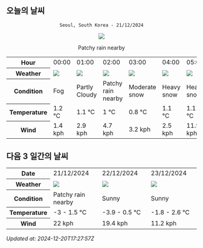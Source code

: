 ## 오늘의 날씨
<div align="center">

`Seoul, South Korea - 21/12/2024`

<img src="https://cdn.weatherapi.com/weather/64x64/day/176.png"/>

Patchy rain nearby

</div>


<table>
    <tr>
        <th>Hour</th>
        <td>00:00</td><td>01:00</td><td>02:00</td><td>03:00</td><td>04:00</td><td>05:00</td><td>06:00</td><td>07:00</td><td>08:00</td><td>09:00</td><td>10:00</td><td>11:00</td><td>12:00</td><td>13:00</td><td>14:00</td><td>15:00</td><td>16:00</td><td>17:00</td><td>18:00</td><td>19:00</td><td>20:00</td><td>21:00</td><td>22:00</td><td>23:00</td>
    </tr>
    <tr>
        <th>Weather</th>
        <td><img src="https://cdn.weatherapi.com/weather/64x64/night/248.png"></img></td><td><img src="https://cdn.weatherapi.com/weather/64x64/night/116.png"></img></td><td><img src="https://cdn.weatherapi.com/weather/64x64/night/176.png"></img></td><td><img src="https://cdn.weatherapi.com/weather/64x64/night/332.png"></img></td><td><img src="https://cdn.weatherapi.com/weather/64x64/night/338.png"></img></td><td><img src="https://cdn.weatherapi.com/weather/64x64/night/338.png"></img></td><td><img src="https://cdn.weatherapi.com/weather/64x64/night/338.png"></img></td><td><img src="https://cdn.weatherapi.com/weather/64x64/night/368.png"></img></td><td><img src="https://cdn.weatherapi.com/weather/64x64/day/368.png"></img></td><td><img src="https://cdn.weatherapi.com/weather/64x64/day/116.png"></img></td><td><img src="https://cdn.weatherapi.com/weather/64x64/day/311.png"></img></td><td><img src="https://cdn.weatherapi.com/weather/64x64/day/116.png"></img></td><td><img src="https://cdn.weatherapi.com/weather/64x64/day/326.png"></img></td><td><img src="https://cdn.weatherapi.com/weather/64x64/day/176.png"></img></td><td><img src="https://cdn.weatherapi.com/weather/64x64/day/176.png"></img></td><td><img src="https://cdn.weatherapi.com/weather/64x64/day/176.png"></img></td><td><img src="https://cdn.weatherapi.com/weather/64x64/day/113.png"></img></td><td><img src="https://cdn.weatherapi.com/weather/64x64/day/113.png"></img></td><td><img src="https://cdn.weatherapi.com/weather/64x64/night/113.png"></img></td><td><img src="https://cdn.weatherapi.com/weather/64x64/night/113.png"></img></td><td><img src="https://cdn.weatherapi.com/weather/64x64/night/113.png"></img></td><td><img src="https://cdn.weatherapi.com/weather/64x64/night/113.png"></img></td><td><img src="https://cdn.weatherapi.com/weather/64x64/night/113.png"></img></td><td><img src="https://cdn.weatherapi.com/weather/64x64/night/113.png"></img></td>
    </tr>
    <tr>
        <th>Condition</th>
        <td width="200px">Fog</td><td width="200px">Partly Cloudy </td><td width="200px">Patchy rain nearby</td><td width="200px">Moderate snow</td><td width="200px">Heavy snow</td><td width="200px">Heavy snow</td><td width="200px">Heavy snow</td><td width="200px">Light snow showers</td><td width="200px">Light snow showers</td><td width="200px">Partly Cloudy </td><td width="200px">Light freezing rain</td><td width="200px">Partly Cloudy </td><td width="200px">Light snow</td><td width="200px">Patchy rain nearby</td><td width="200px">Patchy rain nearby</td><td width="200px">Patchy rain nearby</td><td width="200px">Sunny</td><td width="200px">Sunny</td><td width="200px">Clear </td><td width="200px">Clear </td><td width="200px">Clear </td><td width="200px">Clear </td><td width="200px">Clear </td><td width="200px">Clear </td>
    </tr>
    <tr>
        <th>Temperature</th>
        <td>1.2 °C</td><td>1.1 °C</td><td>1 °C</td><td>0.8 °C</td><td>1.1 °C</td><td>1.1 °C</td><td>0.3 °C</td><td>0.7 °C</td><td>0.3 °C</td><td>0.1 °C</td><td>0.5 °C</td><td>0.7 °C</td><td>1 °C</td><td>1.3 °C</td><td>1.5 °C</td><td>1.4 °C</td><td>0.5 °C</td><td>-0.6 °C</td><td>-1.2 °C</td><td>-1.6 °C</td><td>-2 °C</td><td>-2.4 °C</td><td>-2.8 °C</td><td>-3 °C</td>
    </tr>
    <tr>
        <th>Wind</th>
        <td>1.4 kph</td><td>2.9 kph</td><td>4.7 kph</td><td>3.2 kph</td><td>2.5 kph</td><td>11.9 kph</td><td>11.2 kph</td><td>11.9 kph</td><td>14.4 kph</td><td>13.7 kph</td><td>18.4 kph</td><td>19.4 kph</td><td>19.8 kph</td><td>22 kph</td><td>21.6 kph</td><td>22 kph</td><td>21.2 kph</td><td>19.1 kph</td><td>18 kph</td><td>16.9 kph</td><td>16.6 kph</td><td>16.9 kph</td><td>17.6 kph</td><td>17.6 kph</td>
    </tr>
</table>


## 다음 3 일간의 날씨


<table>
    <tr>
        <th>Date</th>
        <td>21/12/2024</td><td>22/12/2024</td><td>23/12/2024</td>
    </tr>
    <tr>
        <th>Weather</th>
        <td><img src="https://cdn.weatherapi.com/weather/64x64/day/176.png"/></td><td><img src="https://cdn.weatherapi.com/weather/64x64/day/113.png"/></td><td><img src="https://cdn.weatherapi.com/weather/64x64/day/113.png"/></td>
    </tr>
    <tr>
        <th>Condition</th>
        <td width="200px">Patchy rain nearby</td><td width="200px">Sunny</td><td width="200px">Sunny</td>
    </tr>
    <tr>
        <th>Temperature</th>
        <td>-3 -  1.5 °C</td><td>-3.9 -  0.5 °C</td><td>-1.8 -  2.6 °C</td>
    </tr>
    <tr>
        <th>Wind</th>
        <td>22 kph</td><td>19.4 kph</td><td>11.2 kph</td>
    </tr>
</table>


*Updated at: 2024-12-20T17:27:57Z*
